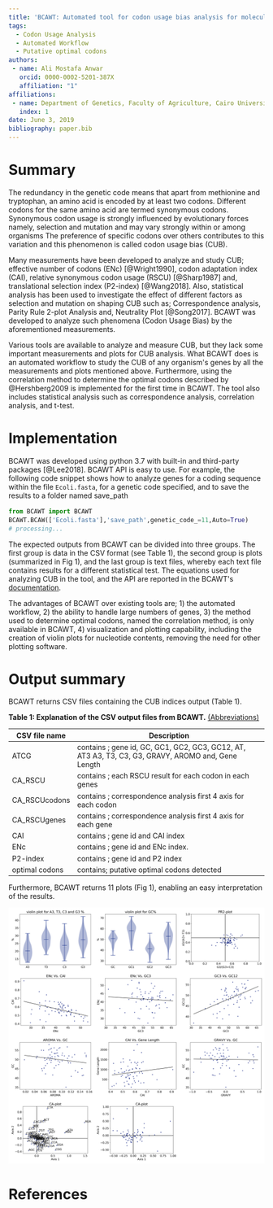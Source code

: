 ```yaml
---
title: 'BCAWT: Automated tool for codon usage bias analysis for molecular evolution'
tags:
  - Codon Usage Analysis
  - Automated Workflow
  - Putative optimal codons
authors:
 - name: Ali Mostafa Anwar
   orcid: 0000-0002-5201-387X
   affiliation: "1"
affiliations:
 - name: Department of Genetics, Faculty of Agriculture, Cairo University, 12613, Cairo, Egypt
   index: 1
date: June 3, 2019
bibliography: paper.bib
---
```

# Summary

The redundancy in the genetic code means that apart from methionine and tryptophan, an amino acid is encoded by at least two codons. Different codons for the same amino acid are termed synonymous codons. Synonymous codon usage is strongly influenced by evolutionary forces namely, selection and mutation and may vary strongly within or among organisms The preference of specific codons over others contributes to this variation and this phenomenon is called codon usage bias (CUB).

Many measurements have been developed to analyze and study CUB; effective number of codons (ENc) [@Wright1990], codon adaptation index (CAI), relative synonymous codon usage (RSCU) [@Sharp1987] and, translational selection index (P2-index) [@Wang2018]. Also, statistical analysis has been used to investigate the effect of different factors as selection and mutation on shaping CUB such as; Correspondence analysis, Parity Rule 2-plot Analysis and, Neutrality Plot [@Song2017]. BCAWT was developed to analyze such phenomena (Codon Usage Bias) by the aforementioned  measurements.

Various tools are available to analyze and measure CUB, but they lack some important measurements and plots for CUB analysis. What BCAWT does is an automated workflow to study the CUB of any organism's genes by all the measurements and plots mentioned above. Furthermore, using the correlation method to determine the optimal codons described by @Hershberg2009 is implemented for the first time in BCAWT. The tool also includes statistical analysis such as correspondence analysis, correlation analysis, and t-test.
 
# Implementation

BCAWT was developed using python 3.7 with built-in and third-party packages [@Lee2018]. BCAWT API is easy to use. For example, the following code snippet shows how to analyze genes for a coding sequence within the file `Ecoli.fasta`, for a genetic code specified, and to save the results to a folder named save_path

```python
from BCAWT import BCAWT
BCAWT.BCAW(['Ecoli.fasta'],'save_path',genetic_code_=11,Auto=True)
# processing...
```

The expected outputs from BCAWT can be divided into three groups. The first group is data in the CSV format (see Table 1), the second group is plots (summarized in Fig 1), and the last group is text files, whereby each text file contains results for a different statistical test. The equations used for analyzing CUB in the tool, and the API are reported in the BCAWT's [documentation](https://bcaw-tools-documentation.readthedocs.io/en/latest/).

The advantages of BCAWT over existing tools are; 1) the automated workflow, 2) the ability to handle large numbers of genes, 3) the method used to determine optimal codons, named the correlation method, is only available in BCAWT, 4) visualization and plotting capability, including the creation of violin plots for nucleotide contents, removing the need for other plotting software.

# Output summary

BCAWT returns CSV files containing the CUB indices output (Table 1).

**Table 1: Explanation of the CSV output files from BCAWT.** [(Abbreviations)](https://github.com/AliYoussef96/BCAW-Tool/blob/master/Abbreviations.md) 

|CSV file name|Description|
|------------|-----------|
| ATCG | contains ; gene id, GC, GC1, GC2, GC3, GC12, AT, AT3    A3, T3, C3, G3, GRAVY, AROMO and, Gene Length |
| CA_RSCU | contains ; each RSCU result for each codon in each genes |
| CA_RSCUcodons | contains ; correspondence analysis first 4 axis for each codon |
| CA_RSCUgenes | contains ; correspondence analysis first 4 axis for each gene |
| CAI | contains ; gene id and CAI index |
| ENc | contains ; gene id and ENc index. |
| P2-index | contains ; gene id and P2 index |
| optimal codons | contains; putative optimal codons detected |

Furthermore, BCAWT returns 11 plots (Fig 1), enabling an easy interpretation of the results.



![All output plots from BCAWT analysis for genes coding sequence from Escherichia coli](https://raw.githubusercontent.com/AliYoussef96/BCAW-Tool/master/Plots/all.png)

# References
